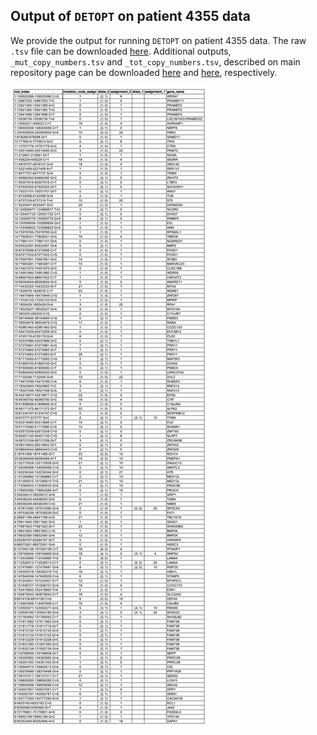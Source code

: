 ## Output of `DETOPT` on patient 4355 data
We provide the output for running `DETOPT` on patient 4355 data. The raw `.tsv` file can be downloaded [here](../demo/demo_outputs/variant_placements.tsv). Additional outputs, `_mut_copy_numbers.tsv` and `_tot_copy_numbers.tsv`, described on main repository page can be downloaded [here](../demo/demo_outputs/4355_mut_copy_numbers.tsv) and [here](../demo/demo_outputs/4355_tot_copy_numbers.tsv), respectively.

![](../demo/demo_outputs/variant_placements.png)
